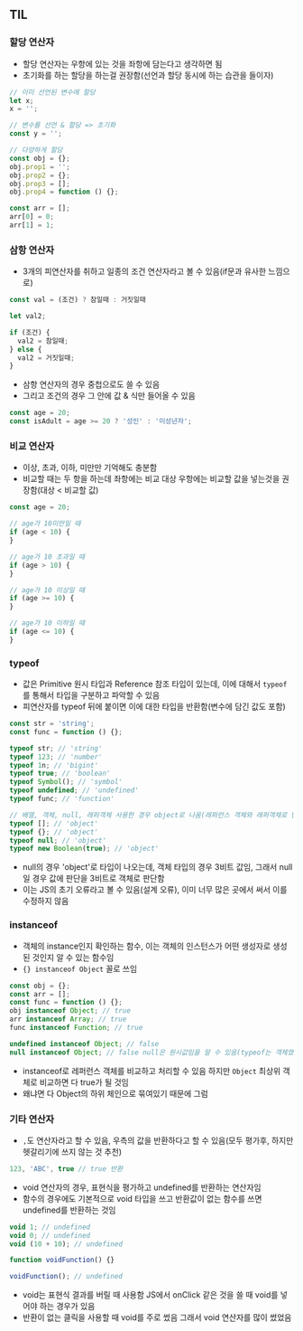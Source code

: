 ## TIL

### 할당 연산자
- 할당 연산자는 우항에 있는 것을 좌항에 담는다고 생각하면 됨
- 초기화를 하는 할당을 하는걸 권장함(선언과 할당 동시에 하는 습관을 들이자)
```js
// 이미 선언된 변수에 할당
let x;
x = '';

// 변수를 선언 & 할당 => 초기화
const y = '';

// 다양하게 할당
const obj = {};
obj.prop1 = '';
obj.prop2 = {};
obj.prop3 = [];
obj.prop4 = function () {};

const arr = [];
arr[0] = 0;
arr[1] = 1;
```

### 삼항 연산자
- 3개의 피연산자를 취하고 일종의 조건 연산자라고 볼 수 있음(if문과 유사한 느낌으로)
```js
const val = (조건) ? 참일때 : 거짓일때

let val2;

if (조건) {
  val2 = 참일때;
} else {
  val2 = 거짓일때;
}
```
- 삼항 연산자의 경우 중첩으로도 쓸 수 있음
- 그리고 조건의 경우 그 안에 값 & 식만 들어올 수 있음
```js
const age = 20;
const isAdult = age >= 20 ? '성인' : '미성년자';
```

### 비교 연산자
- 이상, 초과, 이하, 미만만 기억해도 충분함
- 비교할 때는 두 항을 하는데 좌항에는 비교 대상 우항에는 비교할 값을 넣는것을 권장함(대상 < 비교할 값)
```js
const age = 20;

// age가 10미만일 때
if (age < 10) {
}

// age가 10 초과일 때
if (age > 10) {
}

// age가 10 이상일 때
if (age >= 10) {
}

// age가 10 이하일 때
if (age <= 10) {
}
```

### typeof
- 값은 Primitive 원시 타입과 Reference 참조 타입이 있는데, 이에 대해서 `typeof`를 통해서 타입을 구분하고 파악할 수 있음
- 피연산자를 typeof 뒤에 붙이면 이에 대한 타입을 반환함(변수에 담긴 값도 포함)
```js
const str = 'string';
const func = function () {};

typeof str; // 'string'
typeof 123; // 'number'
typeof 1n; // 'bigint'
typeof true; // 'boolean'
typeof Symbol(); // 'symbol'
typeof undefined; // 'undefined'
typeof func; // 'function'

// 배열, 객체, null, 래퍼객체 사용한 경우 object로 나옴(래퍼런스 객체와 래퍼객채로 만드는 것은 object로 취급함)
typeof []; // 'object'
typeof {}; // 'object'
typeof null; // 'object'
typeof new Boolean(true); // 'object'
```
- null의 경우 'object'로 타입이 나오는데, 객체 타입의 경우 3비트 값임, 그래서 null일 경우 값에 판단을 3비트로 객체로 판단함
- 이는 JS의 초기 오류라고 볼 수 있음(설계 오류), 이미 너무 많은 곳에서 써서 이를 수정하지 않음

### instanceof
- 객체의 instance인지 확인하는 함수, 이는 객체의 인스턴스가 어떤 생성자로 생성된 것인지 알 수 있는 함수임
- `{} instanceof Object` 꼴로 쓰임
```js
const obj = {};
const arr = [];
const func = function () {};
obj instanceof Object; // true
arr instanceof Array; // true
func instanceof Function; // true

undefined instanceof Object; // false
null instanceof Object; // false null은 원시값임을 알 수 있음(typeof는 객체였지만)
```
- instanceof로 레퍼런스 객체를 비교하고 처리할 수 있음 하지만 `Object` 최상위 객체로 비교하면 다 true가 될 것임
- 왜냐면 다 Object의 하위 체인으로 묶여있기 때문에 그럼

### 기타 연산자
- `,`도 연산자라고 할 수 있음, 우측의 값을 반환하다고 할 수 있음(모두 평가후, 하지만 헷갈리기에 쓰지 않는 것 추천)
```js
123, 'ABC', true // true 반환
```
- void 연산자의 경우, 표현식을 평가하고 undefined를 반환하는 연산자임
- 함수의 경우에도 기본적으로 void 타입을 쓰고 반환값이 없는 함수를 쓰면 undefined를 반환하는 것임
```js
void 1; // undefined
void 0; // undefined
void (10 + 10); // undefined

function voidFunction() {}

voidFunction(); // undefined
```
- void는 표현식 결과를 버릴 때 사용함 JS에서 onClick 같은 것을 쓸 때 void를 넣어야 하는 경우가 있음
- 반환이 없는 클릭을 사용할 때 void를 주로 썼음 그래서 void 연산자를 많이 썼었음
